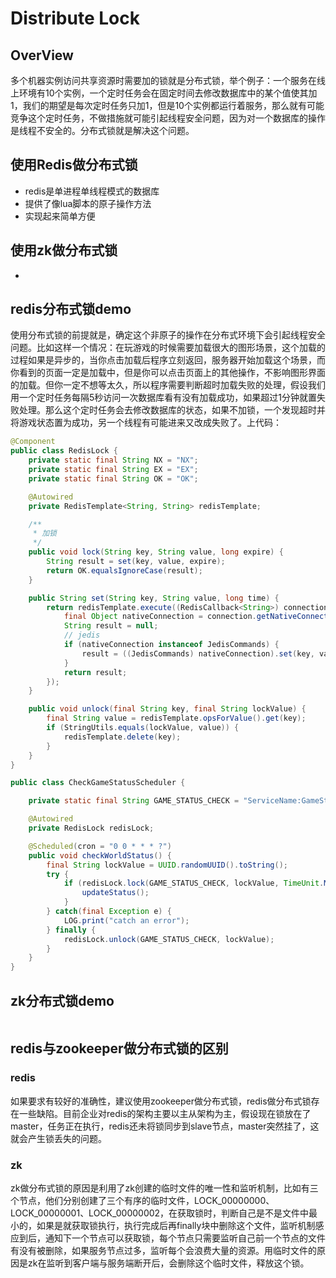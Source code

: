 # Distribute Lock
## OverView
多个机器实例访问共享资源时需要加的锁就是分布式锁，举个例子：一个服务在线上环境有10个实例，一个定时任务会在固定时间去修改数据库中的某个值使其加1，我们的期望是每次定时任务只加1，但是10个实例都运行着服务，那么就有可能竞争这个定时任务，不做措施就可能引起线程安全问题，因为对一个数据库的操作是线程不安全的。分布式锁就是解决这个问题。
## 使用Redis做分布式锁
* redis是单进程单线程模式的数据库
* 提供了像lua脚本的原子操作方法
* 实现起来简单方便
## 使用zk做分布式锁
* 

## redis分布式锁demo
使用分布式锁的前提就是，确定这个非原子的操作在分布式环境下会引起线程安全问题。比如这样一个情况：在玩游戏的时候需要加载很大的图形场景，这个加载的过程如果是异步的，当你点击加载后程序立刻返回，服务器开始加载这个场景，而你看到的页面一定是加载中，但是你可以点击页面上的其他操作，不影响图形界面的加载。但你一定不想等太久，所以程序需要判断超时加载失败的处理，假设我们用一个定时任务每隔5秒访问一次数据库看有没有加载成功，如果超过1分钟就置失败处理。那么这个定时任务会去修改数据库的状态，如果不加锁，一个发现超时并将游戏状态置为成功，另一个线程有可能进来又改成失败了。上代码：
```java
@Component
public class RedisLock {
    private static final String NX = "NX";
    private static final String EX = "EX";
    private static final String OK = "OK";

    @Autowired
    private RedisTemplate<String, String> redisTemplate;

    /**
     * 加锁
     */
    public void lock(String key, String value, long expire) {
        String result = set(key, value, expire);
        return OK.equalsIgnoreCase(result);
    }

    public String set(String key, String value, long time) {
        return redisTemplate.execute((RedisCallback<String>) connection -> {
            final Object nativeConnection = connection.getNativeConnection();
            String result = null;
            // jedis
            if (nativeConnection instanceof JedisCommands) {
                result = ((JedisCommands) nativeConnection).set(key, value, NX, EX, seconds);
            }
            return result;
        });
    }

    public void unlock(final String key, final String lockValue) {
        final String value = redisTemplate.opsForValue().get(key);
        if (StringUtils.equals(lockValue, value)) {
            redisTemplate.delete(key);
        }
    }
}
```
```java
public class CheckGameStatusScheduler {

    private static final String GAME_STATUS_CHECK = "ServiceName:GameStatusCheck";

    @Autowired
    private RedisLock redisLock;

    @Scheduled(cron = "0 0 * * * ?")
    public void checkWorldStatus() {
        final String lockValue = UUID.randomUUID().toString();
        try {
            if (redisLock.lock(GAME_STATUS_CHECK, lockValue, TimeUnit.MINUTES.toSeconds(30)))) {
                updateStatus();
            }
        } catch(final Exception e) {
            LOG.print("catch an error");
        } finally {
            redisLock.unlock(GAME_STATUS_CHECK, lockValue);
        }
    }
}
```
## zk分布式锁demo
```java

```
## redis与zookeeper做分布式锁的区别
### redis
如果要求有较好的准确性，建议使用zookeeper做分布式锁，redis做分布式锁存在一些缺陷。目前企业对redis的架构主要以主从架构为主，假设现在锁放在了master，任务正在执行，redis还未将锁同步到slave节点，master突然挂了，这就会产生锁丢失的问题。
### zk
zk做分布式锁的原因是利用了zk创建的临时文件的唯一性和监听机制，比如有三个节点，他们分别创建了三个有序的临时文件，LOCK_00000000、LOCK_00000001、LOCK_00000002，在获取锁时，判断自己是不是文件中最小的，如果是就获取锁执行，执行完成后再finally块中删除这个文件，监听机制感应到后，通知下一个节点可以获取锁，每个节点只需要监听自己前一个节点的文件有没有被删除，如果服务节点过多，监听每个会浪费大量的资源。用临时文件的原因是zk在监听到客户端与服务端断开后，会删除这个临时文件，释放这个锁。